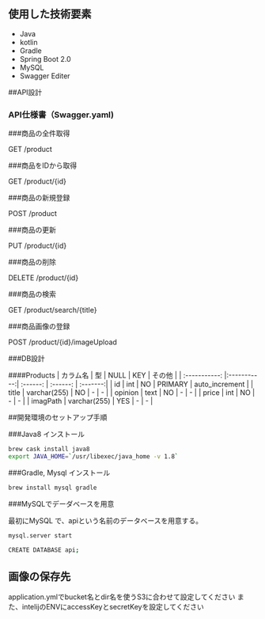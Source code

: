 ## 使用した技術要素
- Java
- kotlin
- Gradle
- Spring Boot 2.0
- MySQL
- Swagger Editer

##API設計

### API仕様書（Swagger.yaml)

###商品の全件取得

GET /product</li>

###商品をIDから取得

GET /product/{id}

###商品の新規登録

POST /product

###商品の更新

PUT /product/{id}

###商品の削除

DELETE /product/{id}

###商品の検索

GET /product/search/{title}

###商品画像の登録

POST /product/{id}/imageUpload


###DB設計

####Products
| カラム名 | 型 | NULL | KEY | その他 |
| :-----------: |:-----------:| :------: | :------: | :-------:|
| id | int | NO | PRIMARY | auto_increment |
| title | varchar(255) | NO | - | - |
| opinion | text | NO | - | - |
| price | int | NO | - | - |
| imagPath | varchar(255) | YES | - | - |



##開発環境のセットアップ手順

###Java8 インストール
```sh
brew cask install java8 
export JAVA_HOME=`/usr/libexec/java_home -v 1.8`
```

###Gradle, Mysql インストール
```sh
brew install mysql gradle
```


###MySQLでデーダベースを用意

最初にMySQL で、apiという名前のデータベースを用意する。
```sh
mysql.server start

CREATE DATABASE api;
```

## 画像の保存先

application.ymlでbucket名とdir名を使うS3に合わせて設定してください
また、intelijのENVにaccessKeyとsecretKeyを設定してください
                
